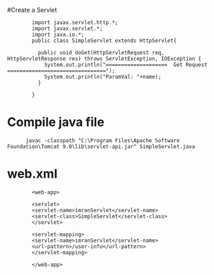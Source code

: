 

#Create a Servlet

            import javax.servlet.http.*;
            import javax.servlet.*;
            import java.io.*;
            public class SimpleServlet extends HttpServlet{

              public void doGet(HttpServletRequest req, HttpServletResponse res) throws ServletException, IOException {
                System.out.println("====================  Get Request ================================");
                System.out.println("ParamVal: "+name);
              }

            }
            
            
# Compile java file

          javac -classpath "C:\Program Files\Apache Software Foundation\Tomcat 9.0\lib\servlet-api.jar" SimpleServlet.java
          
# web.xml

            <web-app>

            <servlet>
            <servlet-name>imranServlet</servlet-name>
            <servlet-class>SimpleServlet</servlet-class>
            </servlet>
            
            <servlet-mapping>
            <servlet-name>imranServlet</servlet-name>
            <url-pattern>/user-info</url-pattern>
            </servlet-mapping>

            </web-app>
